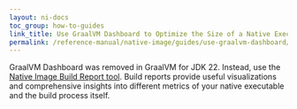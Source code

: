 ```yaml
---
layout: ni-docs
toc_group: how-to-guides
link_title: Use GraalVM Dashboard to Optimize the Size of a Native Executable
permalink: /reference-manual/native-image/guides/use-graalvm-dashboard/
---
```


GraalVM Dashboard was removed in GraalVM for JDK 22.
Instead, use the [Native Image Build Report tool](../PGO-Build-Report.md). 
Build reports provide useful visualizations and comprehensive insights into different metrics of your native executable and the build process itself.
